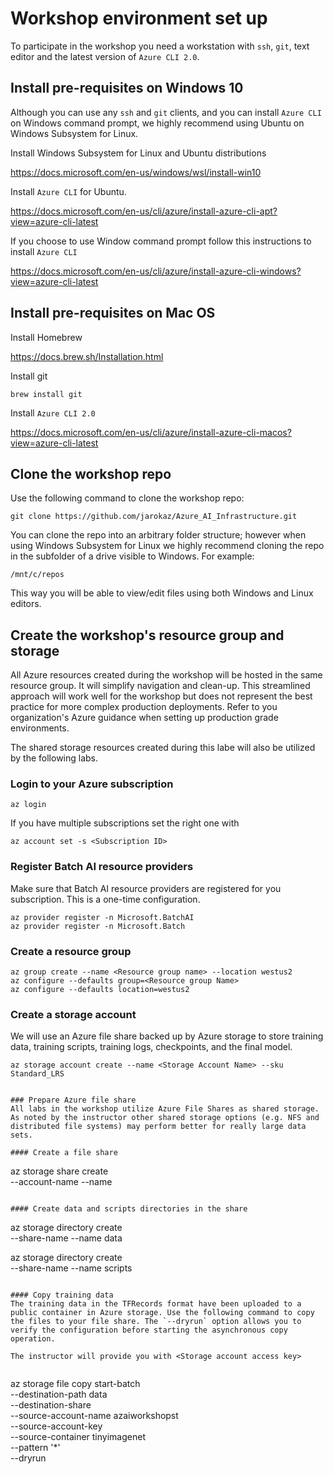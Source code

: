 

# Workshop environment set up

To participate in the workshop you need a workstation with  `ssh`, `git`, text editor and the latest version of `Azure CLI 2.0`.

## Install pre-requisites on Windows 10

Although you can use any `ssh` and `git` clients, and you can install `Azure CLI` on Windows command prompt, we highly recommend using  Ubuntu on Windows Subsystem for Linux.

Install Windows Subsystem for Linux and Ubuntu distributions

https://docs.microsoft.com/en-us/windows/wsl/install-win10

Install `Azure CLI` for Ubuntu.

https://docs.microsoft.com/en-us/cli/azure/install-azure-cli-apt?view=azure-cli-latest

If you choose to use Window command prompt follow this instructions to install `Azure CLI`

https://docs.microsoft.com/en-us/cli/azure/install-azure-cli-windows?view=azure-cli-latest



## Install pre-requisites on Mac OS

Install Homebrew

https://docs.brew.sh/Installation.html

Install git
```
brew install git
```

Install `Azure CLI 2.0`

https://docs.microsoft.com/en-us/cli/azure/install-azure-cli-macos?view=azure-cli-latest

## Clone the workshop repo

Use the following command to clone the workshop repo:

``` 
git clone https://github.com/jarokaz/Azure_AI_Infrastructure.git
```

You can clone the repo into an arbitrary folder structure; however when using Windows Subsystem for Linux we highly recommend cloning the repo in the subfolder of a drive visible to Windows. For example:
```
/mnt/c/repos
```
This way you will be able to view/edit files using both Windows and Linux editors.

## Create the workshop's resource group and storage
All Azure resources created during the workshop will be hosted in the same resource group. It will simplify navigation and clean-up. This streamlined approach will work well for the workshop but does not represent the best practice for more complex production deployments. Refer to you organization's Azure guidance when setting up production grade environments.

The shared storage resources created during this labe will also be utilized by the following labs. 

### Login to your Azure subscription
```
az login
```
If you have multiple subscriptions set the right one with
```
az account set -s <Subscription ID>
```
### Register Batch AI resource providers
Make sure that Batch AI resource providers are registered for you subscription. This is a one-time configuration.
```
az provider register -n Microsoft.BatchAI
az provider register -n Microsoft.Batch
```
### Create a resource group

```
az group create --name <Resource group name> --location westus2
az configure --defaults group=<Resource group Name>
az configure --defaults location=westus2
```

### Create a storage account
We will use an Azure file share backed up by  Azure storage to store training data, training scripts, training logs, checkpoints, and the final model.
```
az storage account create --name <Storage Account Name> --sku Standard_LRS
```

```

### Prepare Azure file share
All labs in the workshop utilize Azure File Shares as shared storage. As noted by the instructor other shared storage options (e.g. NFS and distributed file systems) may perform better for really large data sets.

#### Create a file share
```
az storage share create \
    --account-name <Storage account Name> 
    --name <File share name>
```

#### Create data and scripts directories in the share
```
az storage directory create \
    --share-name  <File share name>
    --name data
    
az storage directory create \
    --share-name  <File share name>
    --name scripts
```

#### Copy training data
The training data in the TFRecords format have been uploaded to a public container in Azure storage. Use the following command to copy the files to your file share. The `--dryrun` option allows you to verify the configuration before starting the asynchronous copy operation.

The instructor will provide you with <Storage account access key>
    

```
az storage file copy start-batch \
  --destination-path data \
  --destination-share <File share name> \
  --source-account-name azaiworkshopst \
  --source-account-key <Storage account access key> \
  --source-container tinyimagenet \
  --pattern '*' \
  --dryrun
```








